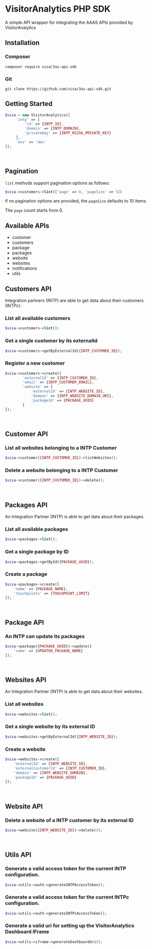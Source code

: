# VisitorAnalytics PHP SDK

A simple API wrapper for integrating the AAAS APIs provided by VisitorAnalytics

## Installation

### Composer
```
composer require visa/3as-api-sdk
```

### Git

```
git clone https://github.com/visa/3as-api-sdk.git
```

## Getting Started

```php
$visa = new VisitorAnalytics([
     'intp' => [
         'id' => {INTP_ID},
         'domain' => {INTP_DOMAIN},
         'privateKey' => {INTP_RS256_PRIVATE_KEY}
     ],
     'env' => 'dev'
]);
```
<br>

## Pagination

`list` methods support pagination options as follows:
```php
$visa->customers->list(['page' => 0, 'pageSize' => 5])
```
If no pagination options are provided, the `pageSize` defaults to 10 items.

The `page` count starts from 0.
<br>

## Available APIs

* customer
* customers
* package
* packages
* website
* websites
* notifications
* utils

## Customers API

Integration partners (INTP) are able to get data about their customers (INTPc).

### List all available customers

```php
$visa->customers->list();
```

### Get a single customer by its externalId

```php
$visa->customers->getByExternalId({INTP_CUSTOMER_ID});
```

### Register a new customer

```php
$visa->customers->create([
        'externalId' => {INTP_CUSTOMER_ID},
        'email' => {INTP_CUSTOMER_EMAIL},
        'website' => [
            'externalId' => {INTP_WEBSITE_ID},
            'domain' => {INTP_WEBSITE_DOMAIN_URI},
            'packageId' => {PACKAGE_UUID}
        ]
]);
```
<br>

## Customer API

### List all websites belonging to a INTP Customer

```php
$visa->customer({INTP_CUSTOMER_ID})->listWebsites();
```

### Delete a website belonging to a INTP Customer

```php
$visa->customer({INTP_CUSTOMER_ID})->delete();
```
<br>

## Packages API

An Integration Partner (INTP) is able to get data about their packages

### List all available packages

```php
$visa->packages->list();
```

### Get a single package by ID

```php
$visa->packages->getById({PACKAGE_UUID});
```
### Create a package
```php
$visa->packages->create([
    'name' => {PACKAGE_NAME},
    'touchpoints' => {TOUCHPOINT_LIMIT}
]);
```
<br>

## Package API

### An INTP can update its packages
```php
$visa->package({PACKAGE_UUID})->update([
    'name' => {UPDATED_PACKAGE_NAME}
]);
```
<br>

## Websites API

An Integration Partner (INTP) is able to get data about their websites.

### List all websites

```php
$visa->websites->list();
```

### Get a single website by its external ID

```php
$visa->websites->getByExternalId({INTP_WEBSITE_ID});
```

### Create a website

```php 
$visa->websites->create([
    'externalId' => {INTP_WEBSITE_ID},
    'externalCustomerId' => {INTP_CUSTOMER_ID},
    'domain' => {INTP_WEBSITE_DOMAIN},
    'packageId' => {PACKAGE_UUID}
]);
```
<br>

## Website API

### Delete a website of a INTP customer by its external ID

```php
$visa->website({INTP_WEBSITE_ID})->delete());
```
<br>

## Utils API

### Generate a valid access token for the current INTP configuration.

```php
$visa->utils->auth->generateINTPAccessToken();
```

### Generate a valid access token for the current INTPc configuration.

```php
$visa->utils->auth->generateINTPcAccessToken();
```

### Generate a valid uri for setting up the VisitorAnalytics Dashboard IFrame

```php
$visa->utils->iframe->generateDashboardUri();
```